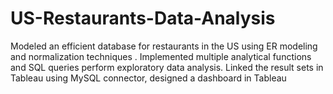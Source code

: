 # US-Restaurants-Data-Analysis
Modeled an efficient database for restaurants in the US using ER modeling and normalization techniques . Implemented multiple analytical functions and SQL queries perform exploratory data analysis. Linked the result sets in Tableau using MySQL connector, designed a dashboard in Tableau
